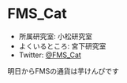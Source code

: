 # FMS_Cat
- 所属研究室: 小松研究室
- よくいるところ: 宮下研究室
- Twitter: [@FMS_Cat](http://twitter.com/fms_cat/)

明日からFMSの通貨は芋けんぴです